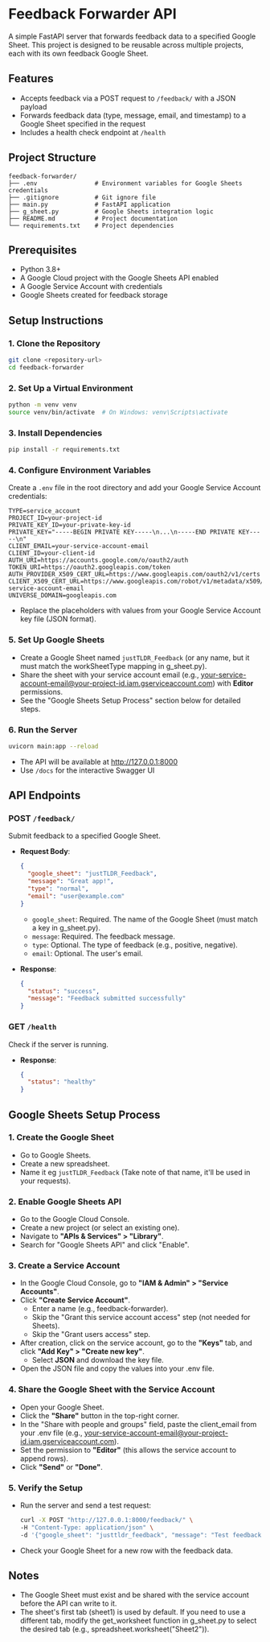 # Feedback Forwarder API

A simple FastAPI server that forwards feedback data to a specified Google Sheet. This project is designed to be reusable across multiple projects, each with its own feedback Google Sheet.

## Features

- Accepts feedback via a POST request to `/feedback/` with a JSON payload
- Forwards feedback data (type, message, email, and timestamp) to a Google Sheet specified in the request
- Includes a health check endpoint at `/health`

## Project Structure

```
feedback-forwarder/
├── .env                # Environment variables for Google Sheets credentials
├── .gitignore          # Git ignore file
├── main.py             # FastAPI application
├── g_sheet.py          # Google Sheets integration logic
├── README.md           # Project documentation
└── requirements.txt    # Project dependencies
```

## Prerequisites

- Python 3.8+
- A Google Cloud project with the Google Sheets API enabled
- A Google Service Account with credentials
- Google Sheets created for feedback storage

## Setup Instructions

### 1. Clone the Repository

```bash
git clone <repository-url>
cd feedback-forwarder
```

### 2. Set Up a Virtual Environment

```bash
python -m venv venv
source venv/bin/activate  # On Windows: venv\Scripts\activate
```

### 3. Install Dependencies

```bash
pip install -r requirements.txt
```

### 4. Configure Environment Variables

Create a `.env` file in the root directory and add your Google Service Account credentials:

```
TYPE=service_account
PROJECT_ID=your-project-id
PRIVATE_KEY_ID=your-private-key-id
PRIVATE_KEY="-----BEGIN PRIVATE KEY-----\n...\n-----END PRIVATE KEY-----\n"
CLIENT_EMAIL=your-service-account-email
CLIENT_ID=your-client-id
AUTH_URI=https://accounts.google.com/o/oauth2/auth
TOKEN_URI=https://oauth2.googleapis.com/token
AUTH_PROVIDER_X509_CERT_URL=https://www.googleapis.com/oauth2/v1/certs
CLIENT_X509_CERT_URL=https://www.googleapis.com/robot/v1/metadata/x509/your-service-account-email
UNIVERSE_DOMAIN=googleapis.com
```

* Replace the placeholders with values from your Google Service Account key file (JSON format).

### 5. Set Up Google Sheets

* Create a Google Sheet named `justTLDR_Feedback` (or any name, but it must match the workSheetType mapping in g_sheet.py).
* Share the sheet with your service account email (e.g., your-service-account-email@your-project-id.iam.gserviceaccount.com) with **Editor** permissions.
* See the "Google Sheets Setup Process" section below for detailed steps.

### 6. Run the Server

```bash
uvicorn main:app --reload
```

* The API will be available at http://127.0.0.1:8000
* Use `/docs` for the interactive Swagger UI

## API Endpoints

### POST `/feedback/`

Submit feedback to a specified Google Sheet.

* **Request Body**:
  ```json
  {
    "google_sheet": "justTLDR_Feedback",
    "message": "Great app!",
    "type": "normal",
    "email": "user@example.com"
  }
  ```
  * `google_sheet`: Required. The name of the Google Sheet (must match a key in g_sheet.py).
  * `message`: Required. The feedback message.
  * `type`: Optional. The type of feedback (e.g., positive, negative).
  * `email`: Optional. The user's email.

* **Response**:
  ```json
  {
    "status": "success",
    "message": "Feedback submitted successfully"
  }
  ```

### GET `/health`

Check if the server is running.

* **Response**:
  ```json
  {
    "status": "healthy"
  }
  ```

## Google Sheets Setup Process

### 1. Create the Google Sheet

* Go to Google Sheets.
* Create a new spreadsheet.
* Name it eg `justTLDR_Feedback` (Take note of that name, it'll be used in your requests).

### 2. Enable Google Sheets API

* Go to the Google Cloud Console.
* Create a new project (or select an existing one).
* Navigate to **"APIs & Services" > "Library"**.
* Search for "Google Sheets API" and click "Enable".

### 3. Create a Service Account

* In the Google Cloud Console, go to **"IAM & Admin" > "Service Accounts"**.
* Click **"Create Service Account"**.
   * Enter a name (e.g., feedback-forwarder).
   * Skip the "Grant this service account access" step (not needed for Sheets).
   * Skip the "Grant users access" step.
* After creation, click on the service account, go to the **"Keys"** tab, and click **"Add Key" > "Create new key"**.
   * Select **JSON** and download the key file.
* Open the JSON file and copy the values into your .env file.

### 4. Share the Google Sheet with the Service Account

* Open your Google Sheet.
* Click the **"Share"** button in the top-right corner.
* In the "Share with people and groups" field, paste the client_email from your .env file (e.g., your-service-account-email@your-project-id.iam.gserviceaccount.com).
* Set the permission to **"Editor"** (this allows the service account to append rows).
* Click **"Send"** or **"Done"**.

### 5. Verify the Setup

* Run the server and send a test request:
  ```bash
  curl -X POST "http://127.0.0.1:8000/feedback/" \
  -H "Content-Type: application/json" \
  -d '{"google_sheet": "justtldr_feedback", "message": "Test feedback"}'
  ```
* Check your Google Sheet for a new row with the feedback data.

## Notes

* The Google Sheet must exist and be shared with the service account before the API can write to it.
* The sheet's first tab (sheet1) is used by default. If you need to use a different tab, modify the get_worksheet function in g_sheet.py to select the desired tab (e.g., spreadsheet.worksheet("Sheet2")).